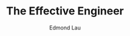 ---
templateKey: book
title: The Effective Engineer
author: Edmond Lau
category: Productivity
description: >-
  Fowler shows you how to flip between coding and refactoring, how often you should be committing your code and when you should be writing your tests. Highly recommended. The latest version of this book was updated to present the examples in JavaScript, which was an added plus for me since it’s my favorite language.
---